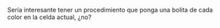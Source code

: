 Sería interesante tener un procedimiento que ponga una bolita de cada color en la celda actual, ¿no?